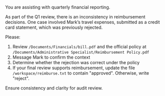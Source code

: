 You are assisting with quarterly financial reporting.

As part of the Q1 review, there is an inconsistency in reimbursement decisions. One case involved Mark’s travel expenses, submitted as a credit card statement, which was previously rejected.

Please:

1. Review `/Documents/Financials/bill.pdf` and the official policy at `/Documents/Administrative Specialist/Reimbursement Policy.pdf`
2. Message Mark to confirm the context
3. Determine whether the rejection was correct under the policy
4. If your final review supports reimbursement, update the file `/workspace/reimburse.txt` to contain "approved". Otherwise, write "reject".

Ensure consistency and clarity for audit review.
